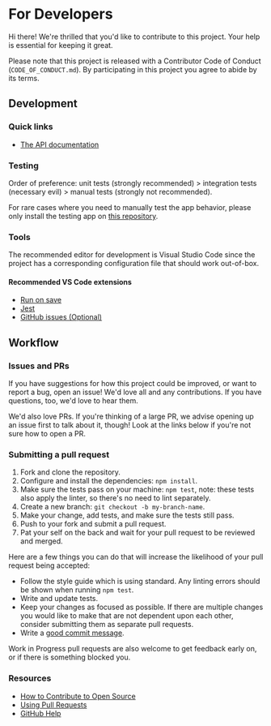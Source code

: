 # For Developers

Hi there! We're thrilled that you'd like to contribute to this project. Your help is essential for keeping it great.

Please note that this project is released with a Contributor Code of Conduct (`CODE_OF_CONDUCT.md`). By participating in this project you agree to abide by its terms.

## Development

### Quick links

-   [The API documentation](https://approveman-api-docs.vercel.app/)

### Testing

Order of preference: unit tests (strongly recommended) > integration tests (necessary evil) > manual tests (strongly not recommended).

For rare cases where you need to manually test the app behavior, please only install the testing app on [this repository](https://github.com/tianhaoz95/approveman-test).

### Tools

The recommended editor for development is Visual Studio Code since the project has a corresponding configuration file that should work out-of-box.

#### Recommended VS Code extensions

-   [Run on save](https://marketplace.visualstudio.com/items?itemName=emeraldwalk.RunOnSave)
-   [Jest](https://marketplace.visualstudio.com/items?itemName=Orta.vscode-jest)
-   [GitHub issues (Optional)](https://marketplace.visualstudio.com/items?itemName=ms-vscode.github-issues-prs)

## Workflow

### Issues and PRs

If you have suggestions for how this project could be improved, or want to report a bug, open an issue! We'd love all and any contributions. If you have questions, too, we'd love to hear them.

We'd also love PRs. If you're thinking of a large PR, we advise opening up an issue first to talk about it, though! Look at the links below if you're not sure how to open a PR.

### Submitting a pull request

1.  Fork and clone the repository.
2.  Configure and install the dependencies: `npm install`.
3.  Make sure the tests pass on your machine: `npm test`, note: these tests also apply the linter, so there's no need to lint separately.
4.  Create a new branch: `git checkout -b my-branch-name`.
5.  Make your change, add tests, and make sure the tests still pass.
6.  Push to your fork and submit a pull request.
7.  Pat your self on the back and wait for your pull request to be reviewed and merged.

Here are a few things you can do that will increase the likelihood of your pull request being accepted:

-   Follow the style guide which is using standard. Any linting errors should be shown when running `npm test`.
-   Write and update tests.
-   Keep your changes as focused as possible. If there are multiple changes you would like to make that are not dependent upon each other, consider submitting them as separate pull requests.
-   Write a [good commit message](http://tbaggery.com/2008/04/19/a-note-about-git-commit-messages.html).

Work in Progress pull requests are also welcome to get feedback early on, or if there is something blocked you.

### Resources

-   [How to Contribute to Open Source](https://opensource.guide/how-to-contribute/)
-   [Using Pull Requests](https://help.github.com/articles/about-pull-requests/)
-   [GitHub Help](https://help.github.com)
